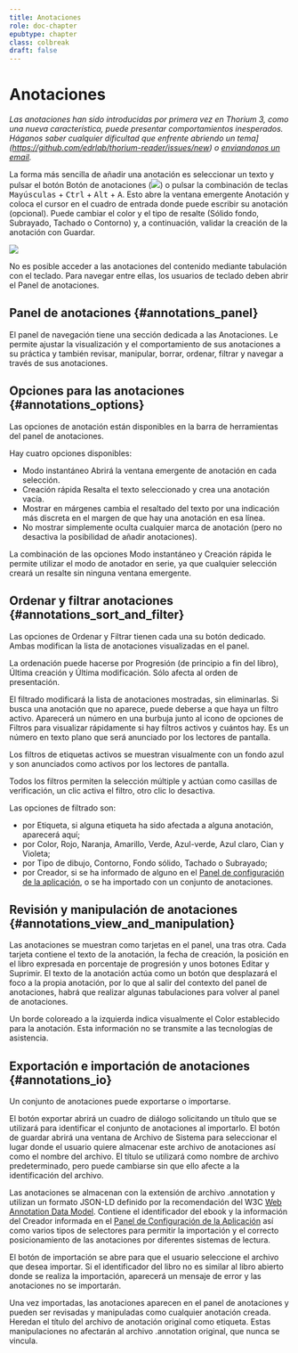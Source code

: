 ```yaml
---
title: Anotaciones
role: doc-chapter
epubtype: chapter
class: colbreak 
draft: false
---
```


# Anotaciones

*Las anotaciones han sido introducidas por primera vez en Thorium 3, como una nueva característica,
puede presentar comportamientos inesperados. Háganos saber cualquier dificultad que enfrente
abriendo un tema](https://github.com/edrlab/thorium-reader/issues/new) o [enviandonos un email](https://www.edrlab.org/contact/).*

La forma más sencilla de añadir una anotación es seleccionar un texto y pulsar el botón
Botón de anotaciones
(<img src="../../resources/images/icons3/annotation-icon.svg" class="icon" role="presentation"/>) o pulsar la combinación de teclas <kbd>Mayúsculas</kbd> +
<kbd>Ctrl</kbd> + <kbd>Alt</kbd> + <kbd>A</kbd>. Esto abre la ventana emergente Anotación
y coloca el cursor en el cuadro de entrada donde puede escribir su
anotación (opcional). Puede cambiar el color y el tipo de resalte (Sólido
fondo, Subrayado, Tachado o Contorno) y, a continuación, validar la
creación de la anotación con <span class="ui_button">Guardar</span>.

<img src="../../resources/images/local-es/th3_anotation_pop_up.png" class="icon" role="presentation"/>

No es posible acceder a las anotaciones del contenido mediante tabulación con el teclado. Para navegar entre ellas, los usuarios de teclado deben abrir el Panel de anotaciones.


## Panel de anotaciones {#annotations_panel}

El panel de navegación tiene una sección dedicada a las Anotaciones.
Le permite ajustar la visualización y el comportamiento de sus anotaciones a su práctica y también revisar, manipular, borrar, ordenar, filtrar y navegar a través de sus anotaciones.

## Opciones para las anotaciones {#annotations_options}

Las opciones de anotación están disponibles en la barra de herramientas del panel de anotaciones.

Hay cuatro opciones disponibles:

- Modo instantáneo Abrirá la ventana emergente de anotación en cada selección.
- Creación rápida Resalta el texto seleccionado y crea una anotación vacía.
- Mostrar en márgenes cambia el resaltado del texto por una indicación más discreta en el margen de que hay una anotación en esa línea.
- No mostrar simplemente oculta cualquier marca de anotación (pero no desactiva la posibilidad de añadir anotaciones).

La combinación de las opciones Modo instantáneo y Creación rápida le permite utilizar el
modo de anotador en serie, ya que cualquier selección creará un resalte sin
ninguna ventana emergente.

## Ordenar y filtrar anotaciones {#annotations_sort_and_filter}

Las opciones de Ordenar y Filtrar tienen cada una su botón dedicado. Ambas modifican la lista de anotaciones visualizadas en el panel.

La ordenación puede hacerse por Progresión (de principio a fin del libro), Última creación y Última modificación. Sólo afecta al orden de presentación.

El filtrado modificará la lista de anotaciones mostradas, sin eliminarlas. Si busca una anotación que no aparece, puede deberse a que haya un filtro activo. Aparecerá un número en una burbuja junto al icono de opciones de Filtros para visualizar rápidamente si hay filtros activos y cuántos hay. Es un número en texto plano que será anunciado por los lectores de pantalla.

Los filtros de etiquetas activos se muestran visualmente con un fondo azul y son anunciados como activos por los lectores de pantalla.

Todos los filtros permiten la selección múltiple y actúan como casillas de verificación, un clic activa el filtro, otro clic lo desactiva.

Las opciones de filtrado son:
* por Etiqueta, si alguna etiqueta ha sido afectada a alguna anotación, aparecerá aquí;
* por Color, Rojo, Naranja, Amarillo, Verde, Azul-verde, Azul claro, Cian y Violeta;
* por Tipo de dibujo, Contorno, Fondo sólido, Tachado o Subrayado;
* por Creador, si se ha informado de alguno en el <a href="../102_windows_views_panels/index.xhtml#setting_view" >Panel de configuración de la aplicación</a >, o se ha importado con un conjunto de anotaciones.

## Revisión y manipulación de anotaciones {#annotations_view_and_manipulation}

Las anotaciones se muestran como tarjetas en el panel, una tras otra. Cada tarjeta contiene el texto de la anotación, la fecha de creación, la posición en el libro expresada en porcentaje de progresión y unos botones Editar y Suprimir. El texto de la anotación actúa como un botón que desplazará el foco a la propia anotación, por lo que al salir del contexto del panel de anotaciones, habrá que realizar algunas tabulaciones para volver al panel de anotaciones.

Un borde coloreado a la izquierda indica visualmente el Color establecido para la anotación. Esta información no se transmite a las tecnologías de asistencia.


## Exportación e importación de anotaciones {#annotations_io}

Un conjunto de anotaciones puede exportarse o importarse.

El botón exportar abrirá un cuadro de diálogo solicitando un título que se utilizará para identificar el conjunto de anotaciones al importarlo. El botón de guardar abrirá una ventana de Archivo de Sistema para seleccionar el lugar donde el usuario quiere almacenar este archivo de anotaciones así como el nombre del archivo. El título se utilizará como nombre de archivo predeterminado, pero puede cambiarse sin que ello afecte a la identificación del archivo.

Las anotaciones se almacenan con la extensión de archivo .annotation y utilizan un formato JSON-LD definido por la recomendación del W3C [Web Annotation Data Model](https://www.w3.org/TR/annotation-model/). Contiene el identificador del ebook y la información del Creador informada en el <a href="../102_windows_views_panels/index.xhtml#setting_view" >Panel de Configuración de la Aplicación</a > así como varios tipos de selectores para permitir la importación y el correcto posicionamiento de las anotaciones por diferentes sistemas de lectura.

El botón de importación se abre para que el usuario seleccione el archivo que desea importar. Si el identificador del libro no es similar al libro abierto donde se realiza la importación, aparecerá un mensaje de error y las anotaciones no se importarán.

Una vez importadas, las anotaciones aparecen en el panel de anotaciones y pueden ser revisadas y manipuladas como cualquier anotación creada. Heredan el título del archivo de anotación original como etiqueta. Estas manipulaciones no afectarán al archivo .annotation original, que nunca se vincula.


